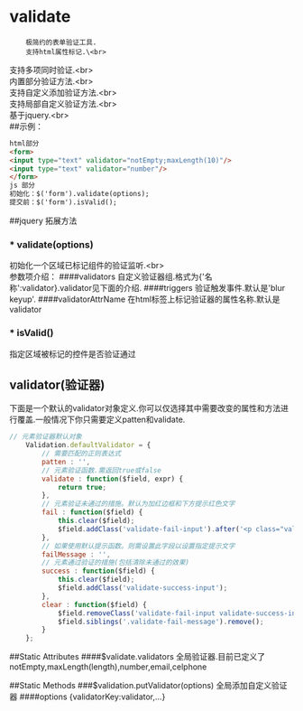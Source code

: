 # validate
		极简约的表单验证工具.
		支持html属性标记.\<br>  
支持多项同时验证.\<br>  
内置部分验证方法.\<br>  
支持自定义添加验证方法.\<br>  
支持局部自定义验证方法.\<br>  
基于jquery.\<br>  
##示例：
```html
html部分
<form>
<input type="text" validator="notEmpty;maxLength(10)"/>
<input type="text" validator="number"/>
</form>
js 部分
初始化：$('form').validate(options);
提交前：$('form').isValid();
```
##jquery 拓展方法
### * validate(options)
初始化一个区域已标记组件的验证监听.\<br>  
参数项介绍：
####validators
自定义验证器组.格式为{'名称':validator}.validator见下面的介绍.
####triggers
验证触发事件.默认是'blur keyup'.
####validatorAttrName
在html标签上标记验证器的属性名称.默认是validator

### * isValid()
指定区域被标记的控件是否验证通过

## validator(验证器)
下面是一个默认的validator对象定义.你可以仅选择其中需要改变的属性和方法进行覆盖.一般情况下你只需要定义patten和validate.
```javascript
// 元素验证器默认对象
	Validation.defaultValidator = {
		// 需要匹配的正则表达式
		patten : '',
		// 元素验证函数.需返回true或false
		validate : function($field, expr) {
			return true;
		},
		// 元素验证未通过的措施。默认为加红边框和下方提示红色文字
		fail : function($field) {
			this.clear($field);
			$field.addClass('validate-fail-input').after('<p class="validate-fail-message">' + this.failMessage + '</p>');
		},
		// 如果使用默认提示函数。则需设置此字段以设置指定提示文字
		failMessage : '',
		// 元素通过验证的措施(包括清除未通过的效果)
		success : function($field) {
			this.clear($field);
			$field.addClass('validate-success-input');
		},
		clear : function($field) {
			$field.removeClass('validate-fail-input validate-success-input');
			$field.siblings('.validate-fail-message').remove();
		}
	};
```

##Static Attributes
####$validate.validators
全局验证器.目前已定义了notEmpty,maxLength(length),number,email,celphone

##Static Methods
###$validation.putValidator(options)
全局添加自定义验证器
####options
{validatorKey:validator,...}




